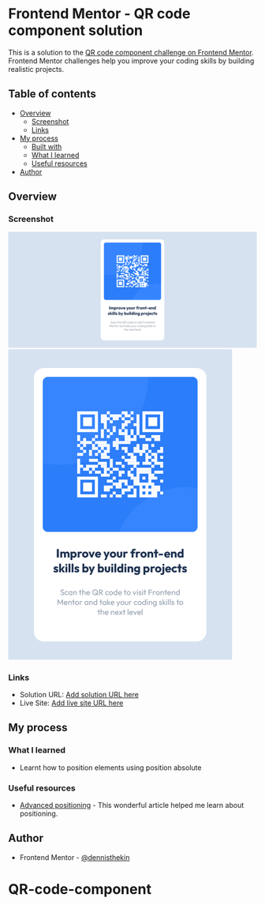 # Frontend Mentor - QR code component solution

This is a solution to the [QR code component challenge on Frontend Mentor](https://www.frontendmentor.io/challenges/qr-code-component-iux_sIO_H). Frontend Mentor challenges help you improve your coding skills by building realistic projects. 

## Table of contents

- [Overview](#overview)
  - [Screenshot](#screenshot)
  - [Links](#links)
- [My process](#my-process)
  - [Built with](#built-with)
  - [What I learned](#what-i-learned)
  - [Useful resources](#useful-resources)
- [Author](#author)

## Overview

### Screenshot

![desktop-view](images/desktop-view.png)
![mobile-view](images/mobile-view.png)


### Links

- Solution URL: [Add solution URL here](https://your-solution-url.com)
- Live Site: [Add live site URL here](https://qr-code-component-denniskin.vercel.app/)

## My process

### What I learned

- Learnt how to position elements using position absolute

### Useful resources

- [Advanced positioning](https://www.internetingishard.com/html-and-css/advanced-positioning/) - This wonderful article helped me learn about positioning. 

## Author

- Frontend Mentor - [@dennisthekin](https://www.frontendmentor.io/profile/dennisthekin)
# QR-code-component
